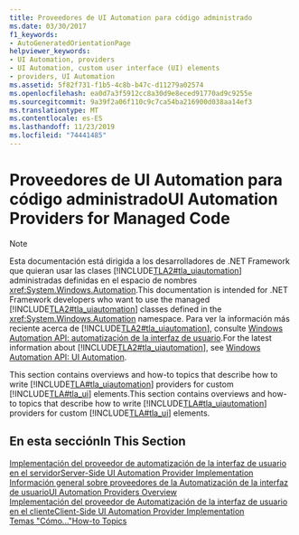 ```yaml
---
title: Proveedores de UI Automation para código administrado
ms.date: 03/30/2017
f1_keywords:
- AutoGeneratedOrientationPage
helpviewer_keywords:
- UI Automation, providers
- UI Automation, custom user interface (UI) elements
- providers, UI Automation
ms.assetid: 5f82f731-f1b5-4c8b-b47c-d11279a02574
ms.openlocfilehash: ea0d7a3f5912cc8a30d9e8eced91770ad9c9255e
ms.sourcegitcommit: 9a39f2a06f110c9c7ca54ba216900d038aa14ef3
ms.translationtype: MT
ms.contentlocale: es-ES
ms.lasthandoff: 11/23/2019
ms.locfileid: "74441485"
---
```

# <a name="ui-automation-providers-for-managed-code"></a><span data-ttu-id="05cc9-102">Proveedores de UI Automation para código administrado</span><span class="sxs-lookup"><span data-stu-id="05cc9-102">UI Automation Providers for Managed Code</span></span>
> [!NOTE]
> <span data-ttu-id="05cc9-103">Esta documentación está dirigida a los desarrolladores de .NET Framework que quieran usar las clases [!INCLUDE[TLA2#tla_uiautomation](../../../includes/tla2sharptla-uiautomation-md.md)] administradas definidas en el espacio de nombres <xref:System.Windows.Automation>.</span><span class="sxs-lookup"><span data-stu-id="05cc9-103">This documentation is intended for .NET Framework developers who want to use the managed [!INCLUDE[TLA2#tla_uiautomation](../../../includes/tla2sharptla-uiautomation-md.md)] classes defined in the <xref:System.Windows.Automation> namespace.</span></span> <span data-ttu-id="05cc9-104">Para ver la información más reciente acerca de [!INCLUDE[TLA2#tla_uiautomation](../../../includes/tla2sharptla-uiautomation-md.md)], consulte [Windows Automation API: automatización de la interfaz de usuario](/windows/win32/winauto/entry-uiauto-win32).</span><span class="sxs-lookup"><span data-stu-id="05cc9-104">For the latest information about [!INCLUDE[TLA2#tla_uiautomation](../../../includes/tla2sharptla-uiautomation-md.md)], see [Windows Automation API: UI Automation](/windows/win32/winauto/entry-uiauto-win32).</span></span>  
  
 <span data-ttu-id="05cc9-105">This section contains overviews and how-to topics that describe how to write [!INCLUDE[TLA#tla_uiautomation](../../../includes/tlasharptla-uiautomation-md.md)] providers for custom [!INCLUDE[TLA#tla_ui](../../../includes/tlasharptla-ui-md.md)] elements.</span><span class="sxs-lookup"><span data-stu-id="05cc9-105">This section contains overviews and how-to topics that describe how to write [!INCLUDE[TLA#tla_uiautomation](../../../includes/tlasharptla-uiautomation-md.md)] providers for custom [!INCLUDE[TLA#tla_ui](../../../includes/tlasharptla-ui-md.md)] elements.</span></span>  
  
## <a name="in-this-section"></a><span data-ttu-id="05cc9-106">En esta sección</span><span class="sxs-lookup"><span data-stu-id="05cc9-106">In This Section</span></span>  
 [<span data-ttu-id="05cc9-107">Implementación del proveedor de automatización de la interfaz de usuario en el servidor</span><span class="sxs-lookup"><span data-stu-id="05cc9-107">Server-Side UI Automation Provider Implementation</span></span>](server-side-ui-automation-provider-implementation.md)  
 [<span data-ttu-id="05cc9-108">Información general sobre proveedores de la Automatización de la interfaz de usuario</span><span class="sxs-lookup"><span data-stu-id="05cc9-108">UI Automation Providers Overview</span></span>](ui-automation-providers-overview.md)  
 [<span data-ttu-id="05cc9-109">Implementación del proveedor de Automatización de la interfaz de usuario en el cliente</span><span class="sxs-lookup"><span data-stu-id="05cc9-109">Client-Side UI Automation Provider Implementation</span></span>](client-side-ui-automation-provider-implementation.md)  
 [<span data-ttu-id="05cc9-110">Temas "Cómo..."</span><span class="sxs-lookup"><span data-stu-id="05cc9-110">How-to Topics</span></span>](ui-automation-providers-for-managed-code-how-to-topics.md)
